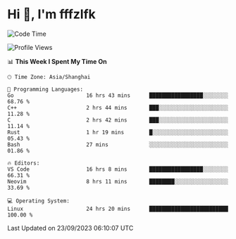 # Hi 👋, I'm fffzlfk

<!--START_SECTION:waka-->
![Code Time](http://img.shields.io/badge/Code%20Time-436%20hrs%2045%20mins-blue)

![Profile Views](http://img.shields.io/badge/Profile%20Views-0-blue)

📊 **This Week I Spent My Time On** 

```text
🕑︎ Time Zone: Asia/Shanghai

💬 Programming Languages: 
Go                       16 hrs 43 mins      █████████████████░░░░░░░░   68.76 % 
C++                      2 hrs 44 mins       ███░░░░░░░░░░░░░░░░░░░░░░   11.28 % 
C                        2 hrs 42 mins       ███░░░░░░░░░░░░░░░░░░░░░░   11.14 % 
Rust                     1 hr 19 mins        █░░░░░░░░░░░░░░░░░░░░░░░░   05.43 % 
Bash                     27 mins             ░░░░░░░░░░░░░░░░░░░░░░░░░   01.86 % 

🔥 Editors: 
VS Code                  16 hrs 8 mins       █████████████████░░░░░░░░   66.31 % 
Neovim                   8 hrs 11 mins       ████████░░░░░░░░░░░░░░░░░   33.69 % 

💻 Operating System: 
Linux                    24 hrs 20 mins      █████████████████████████   100.00 % 
```


 Last Updated on 23/09/2023 06:10:07 UTC
<!--END_SECTION:waka-->
